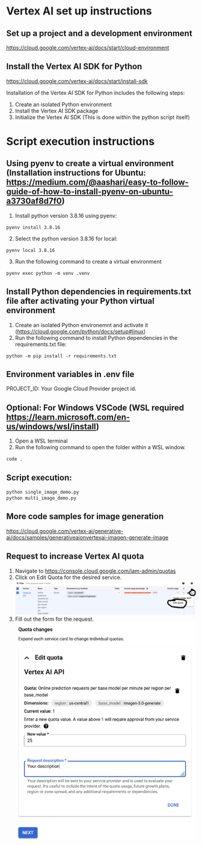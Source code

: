 # Vertex AI set up instructions

## Set up a project and a development environment

https://cloud.google.com/vertex-ai/docs/start/cloud-environment

## Install the Vertex AI SDK for Python

https://cloud.google.com/vertex-ai/docs/start/install-sdk

Installation of the Vertex AI SDK for Python includes the following steps:

1. Create an isolated Python environment
2. Install the Vertex AI SDK package
3. Initialize the Vertex AI SDK (This is done within the python script itself)

# Script execution instructions

## Using pyenv to create a virtual environment (Installation instructions for Ubuntu: https://medium.com/@aashari/easy-to-follow-guide-of-how-to-install-pyenv-on-ubuntu-a3730af8d7f0)

1. Install python version 3.8.16 using pyenv:

```
pyenv install 3.8.16
```

2. Select the python version 3.8.16 for local:

```
pyenv local 3.8.16
```

3. Run the following command to create a virtual environment

```
pyenv exec python -m venv .venv
```

## Install Python dependencies in requirements.txt file after activating your Python virtual environment

1. Create an isolated Python environemnt and activate it (https://cloud.google.com/python/docs/setup#linux)
2. Run the following command to install Python dependencies in the requirements.txt file:

```
python -m pip install -r requirements.txt
```

## Environment variables in .env file

PROJECT_ID: Your Google Cloud Provider project id.

## Optional: For Windows VSCode (WSL required https://learn.microsoft.com/en-us/windows/wsl/install)

1. Open a WSL terminal
2. Run the following command to open the folder within a WSL window.

```
code .
```

## Script execution:

```
python single_image_demo.py
python multi_image_demo.py
```

## More code samples for image generation

https://cloud.google.com/vertex-ai/generative-ai/docs/samples/generativeaionvertexai-imagen-generate-image

## Request to increase Vertex AI quota

1. Navigate to https://console.cloud.google.com/iam-admin/quotas
2. Click on Edit Quota for the desired service.
   ![Edit Quote Button](instructions_images/edit_quota.PNG)
3. Fill out the form for the request.
   ![Quota Changes Form](instructions_images/quota_changes_form.PNG)
